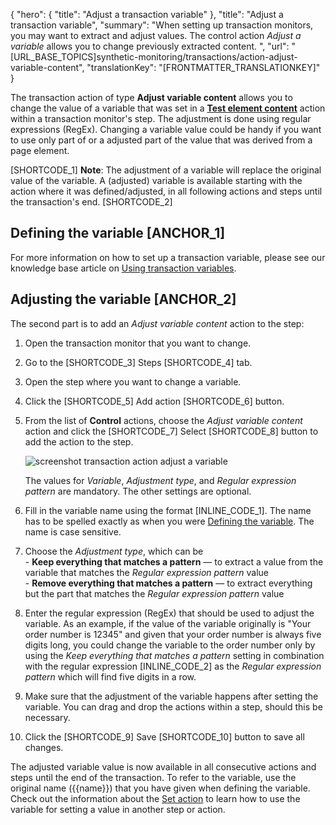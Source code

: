 {
  "hero": {
    "title": "Adjust a transaction variable"
  },
  "title": "Adjust a transaction variable",
  "summary": "When setting up transaction monitors, you may want to extract and adjust values. The control action *Adjust a variable* allows you to change previously extracted content. ",
  "url": "[URL_BASE_TOPICS]synthetic-monitoring/transactions/action-adjust-variable-content",
  "translationKey": "[FRONTMATTER_TRANSLATIONKEY]"
}

The transaction action of type **Adjust variable content** allows you to change the value of a variable that was set in a [**Test element content**]([LINK_URL_1]) action within a transaction monitor's step. The adjustment is done using regular expressions (RegEx). Changing a variable value could be handy if you want to use only part of or a adjusted part of the value that was derived from a page element. 

[SHORTCODE_1] **Note**: The adjustment of a variable will replace the original value of the variable. A (adjusted) variable is available starting with the action where it was defined/adjusted, in all following actions and steps until the transaction's end. [SHORTCODE_2]

## Defining the variable [ANCHOR_1]

For more information on how to set up a transaction variable, please see our knowledge base article on [Using transaction variables]([LINK_URL_2]).

## Adjusting the variable [ANCHOR_2]

The second part is to add an *Adjust variable content* action to the step:

1. Open the transaction monitor that you want to change.
2. Go to the [SHORTCODE_3] Steps [SHORTCODE_4] tab.
3. Open the step where you want to change a variable.
4. Click the [SHORTCODE_5] Add action [SHORTCODE_6] button. 
5. From the list of **Control** actions, choose the *Adjust variable content* action and click the [SHORTCODE_7] Select [SHORTCODE_8] button to add the action to the step.

   ![screenshot transaction action adjust a variable]([LINK_URL_3])

   The values for *Variable*, *Adjustment type*, and *Regular expression pattern* are mandatory. The other settings are optional.

6. Fill in the variable name using the format [INLINE_CODE_1]. The name has to be spelled exactly as when you were [Defining the variable]([LINK_URL_4]). The name is case sensitive.
7. Choose the *Adjustment type*, which can be  
   \- **Keep everything that matches a pattern** — to extract a value from the variable that matches the *Regular expression pattern* value  
   \- **Remove everything that matches a pattern** — to extract everything but the part that matches the *Regular expression pattern* value
8. Enter the regular expression (RegEx) that should be used to adjust the variable.
   As an example, if the value of the variable originally is "Your order number is 12345" and given that your order number is always five digits long, you could change the variable to the order number only by using the *Keep everything that matches a pattern* setting in combination with the regular expression [INLINE_CODE_2] as the *Regular expression pattern* which will find five digits in a row. 
9. Make sure that the adjustment of the variable happens after setting the variable. You can drag and drop the actions within a step, should this be necessary. 
10. Click the [SHORTCODE_9] Save [SHORTCODE_10] button to save all changes.

 The adjusted variable value is now available in all consecutive actions and steps until the end of the transaction. To refer to the variable, use the original name ({{name}}) that you have given when defining the variable. Check out the information about the [Set action]([LINK_URL_5]) to learn how to use the variable for setting a value in another step or action.
